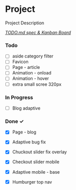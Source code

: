 # Project

Project Description

<em>[TODO.md spec & Kanban Board](https://bit.ly/3fCwKfM)</em>

### Todo

- [ ] aside category filter  
- [ ] Favicon  
- [ ] Page - article  
- [ ] Animation - onload  
- [ ] Animation - hover  
- [ ] extra small scree 320px  

### In Progress

- [ ] Blog adaptive  

### Done ✓

- [x] Page - blog  
- [x] Adaptive bug fix  
- [x] Chuckout slider fix overlay  
- [x] Checkout slider mobile  
- [x] Adaptive mobile - base  
- [x] Humburger top nav  

